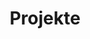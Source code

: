 ---
path: /projekte
templateKey: projekte-page
title: Projekte
card:
  - title: Wir sind vor Ort.
    image: /img/Karte_Deutschland.png
    alt: img
    content: lorem ipsum
  - title: Wir digitalisieren selbst.
    image: /img/wir_digitalisieren_selbst.jpg
    alt: img
    content: lorem ipsum
  - title: Wir sind viele.
    image: /img/wir_sind_viele.jpg
    alt: img
    content: lorem ipsum
seoKeywords:
  - conventic
  - Karriere
pageTitle: Karriere
pageDescription: Dies ist die Karriereseite von conventic. Hier sind unsere
  offenen Stellen ausgeschrieben.
---